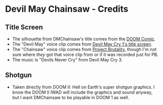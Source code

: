 # Devil May Chainsaw - Credits

## Title Screen

- The silhouette from DMChainsaw's title comes from the [DOOM Comic](https://www.doomworld.com/10years/doomcomic/).
- The "Devil May" voice clip comes from [Devil May Cry 1's title screen](https://www.youtube.com/watch?v=dPY22aCkCnE).
- The "Chainsaw" voice clip comes from [Project Brutality](https://www.moddb.com/mods/project-brutality),
though I'm not sure where *they* got that voice clip from or if it was recorded
just for PB.
- The music is "Devils Never Cry" from Devil May Cry 3.

## Shotgun

- Taken directly from DOOM II: Hell on Earth's super shotgun graphics. I know
the DOOM II IWAD will include the graphics and sound anyway, but I want
DMChainsaw to be playable in DOOM 1 as well.
